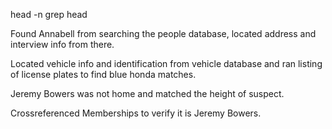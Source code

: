 head -n
grep 
head

Found Annabell from searching the people database, located address and interview info from there.

Located vehicle info and identification from vehicle database and ran listing of license plates to find blue honda matches.

Jeremy Bowers was not home and matched the height of suspect.

Crossreferenced Memberships to verify it is Jeremy Bowers.
